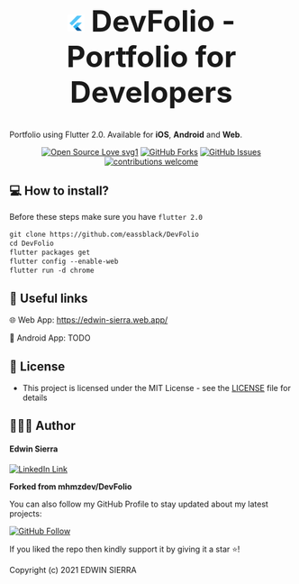 <h1 align="center" style="font-size: 52px;" ><img height=30 src="https://raw.githubusercontent.com/github/explore/80688e429a7d4ef2fca1e82350fe8e3517d3494d/topics/flutter/flutter.png"> DevFolio - Portfolio for Developers</h1>

Portfolio using Flutter 2.0. Available for **iOS**, **Android** and **Web**. 

<div align="center">

[![Open Source Love svg1](https://badges.frapsoft.com/os/v1/open-source.svg?v=103)](#)
[![GitHub Forks](https://img.shields.io/github/forks/saadhaxxan/Car_Game_Python_Pygame.svg?style=social&label=Fork&maxAge=2592000)](https://github.com/eassblack/DevFolio/fork)
[![GitHub Issues](https://img.shields.io/github/issues/saadhaxxan/Car_Game_Python_Pygame.svg?style=flat&label=Issues&maxAge=2592000)](https://github.com/eassblack/DevFolio/issues)
[![contributions welcome](https://img.shields.io/badge/contributions-welcome-brightgreen.svg?style=flat&label=Contributions&colorA=red&colorB=black	)](#)

</div>

## 💻 How to install?
Before these steps make sure you have `flutter 2.0`

```
git clone https://github.com/eassblack/DevFolio
cd DevFolio
flutter packages get
flutter config --enable-web
flutter run -d chrome
```

## 🔗 Useful links

🌐 Web App: https://edwin-sierra.web.app/

📱 Android App: TODO

## 🔑 License
- This project is licensed under the MIT License - see the [LICENSE](LICENSE.md) file for details

## 🧑🏾‍💻 Author

#### Edwin Sierra
[![LinkedIn Link](https://img.shields.io/badge/Connect-EdwinSierra-blue.svg?logo=linkedin&longCache=true&style=social&label=Connect
)](https://www.linkedin.com/in/edwinsierra/)

**Forked from mhmzdev/DevFolio**

You can also follow my GitHub Profile to stay updated about my latest projects:

[![GitHub Follow](https://img.shields.io/badge/Connect-EdwinSierra-blue.svg?logo=Github&longCache=true&style=social&label=Follow)](https://github.com/eassblack)

If you liked the repo then kindly support it by giving it a star ⭐!

Copyright (c) 2021 EDWIN SIERRA
